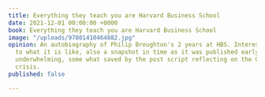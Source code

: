 ```yaml
---
title: Everything they teach you are Harvard Business School
date: 2021-12-01 00:00:00 +0000
book: Everything they teach you are Harvard Business School
image: "/uploads/97801410464882.jpg"
opinion: An autobiography of Philip Broughton's 2 years at HBS. Interesting insight
  to what it is like, also a snapshot in time as it was published early 2008. Generally
  underwhelming, some what saved by the post script reflecting on the 08 financial
  crisis.
published: false

---
```

